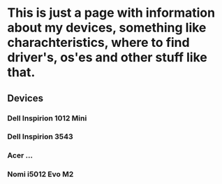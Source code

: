 # This is just a page with information about my devices, something like charachteristics, where to find driver's, os'es and other stuff like that.

## Devices
### Dell Inspirion 1012 Mini
### Dell Inspirion 3543
### Acer ...
### Nomi i5012 Evo M2
